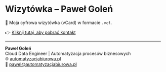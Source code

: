 # Wizytówka – Paweł Goleń

📇 Moja cyfrowa wizytówka (vCard) w formacie `.vcf`.

👉 [Kliknij tutaj, aby pobrać kontakt](./pawel_golen.vcf)

---
**Paweł Goleń**  
Cloud Data Engineer | Automatyzacja procesów biznesowych  
🌐 [automatyzacjabiurowa.pl](https://automatyzacjabiurowa.pl)  
📧 pawel@automatyzacjabiurowa.pl
